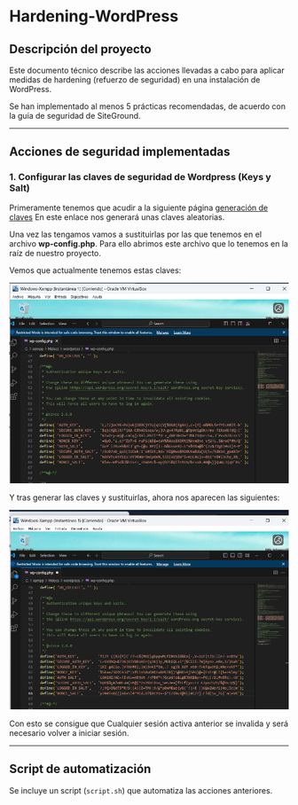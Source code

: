 # Hardening-WordPress

## Descripción del proyecto

Este documento técnico describe las acciones llevadas a cabo para aplicar medidas de hardening (refuerzo de seguridad) en una instalación de WordPress.  

Se han implementado al menos 5 prácticas recomendadas, de acuerdo con la guía de seguridad de SiteGround.

---

## Acciones de seguridad implementadas

### 1. Configurar las claves de seguridad de Wordpress (Keys y Salt)

Primeramente tenemos que acudir a la siguiente página [generación de claves](https://api.wordpress.org/secret-key/1.1/salt/) En este enlace nos generará unas claves aleatorias.

Una vez las tengamos vamos a sustituirlas por las que tenemos en el archivo **wp-config.php**. Para ello abrimos este archivo que lo tenemos en la raíz de nuestro proyecto.

Vemos que actualmente tenemos estas claves:

![antes del cambio](./img/1.png)

Y tras generar las claves y sustituirlas, ahora nos aparecen las siguientes:

![tras sustitución de claves](./img/2.png)

Con esto se consigue que Cualquier sesión activa anterior se invalida y será necesario volver a iniciar sesión.

---

## Script de automatización

Se incluye un script (`script.sh`) que automatiza las acciones anteriores.
